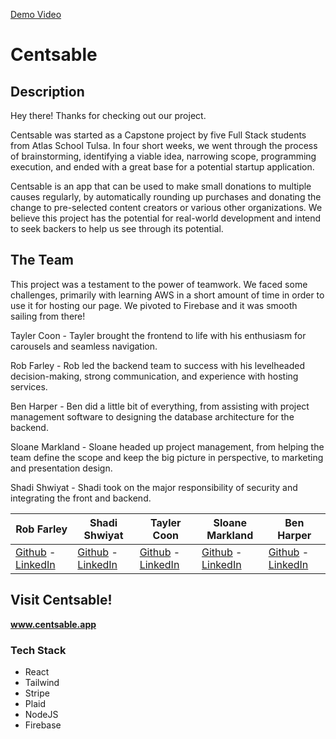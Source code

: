 [Demo Video](https://youtu.be/hA5d4pxhGPg)
# Centsable

## Description

Hey there! Thanks for checking out our project.

Centsable was started as a Capstone project by five Full Stack students from Atlas School Tulsa. In four short weeks, we went through the process of brainstorming, identifying a viable idea, narrowing scope, programming execution, and ended with a great base for a potential startup application. 

Centsable is an app that can be used to make small donations to multiple causes regularly, by automatically rounding up purchases and donating the change to pre-selected content creators or various other organizations. We believe this project has the potential for real-world development and intend to seek backers to help us see through its potential.

## The Team
This project was a testament to the power of teamwork. We faced some challenges, primarily with learning AWS in a short amount of time in order to use it for hosting our page. We pivoted to Firebase and it was smooth sailing from there! 

Tayler Coon - Tayler brought the frontend to life with his enthusiasm for carousels and seamless navigation.

Rob Farley - Rob led the backend team to success with his levelheaded decision-making, strong communication, and experience with hosting services.

Ben Harper - Ben did a little bit of everything, from assisting with project management software to designing the database architecture for the backend.

Sloane Markland - Sloane headed up project management, from helping the team define the scope and keep the big picture in perspective, to marketing and presentation design.

Shadi Shwiyat - Shadi took on the major responsibility of security and integrating the front and backend.


Rob Farley                  | Shadi Shwiyat                  | Tayler Coon                  | Sloane Markland                  | Ben Harper
-------------------------- | ------------------------- | ------------------------- | ------------------------- | -------------------------
[Github](https://github.com/Nomad-Rob) - [LinkedIn](https://www.linkedin.com/in/robertfarley89/) | [Github](https://github.com/Shadi-Shwiyat) - [LinkedIn](https://www.linkedin.com/in/shadi-the-programmer/) | [Github](https://github.com/tayler-made-code) - [LinkedIn](https://www.linkedin.com/in/taylercoon/) | [Github](https://github.com/sloanemarkland) - [LinkedIn](https://www.linkedin.com/in/sloanemarkland/) | [Github](https://github.com/henbarper) - [LinkedIn](https://www.linkedin.com/in/ben-harper-webdev/)

## Visit Centsable!

**www.centsable.app** 

### Tech Stack

* React
* Tailwind
* Stripe
* Plaid
* NodeJS
* Firebase
